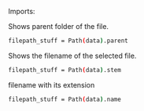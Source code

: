 
Imports:

Shows parent folder of the file.
```Bash
filepath_stuff = Path(data).parent
```

Shows the filename of the selected file.
```Bash
filepath_stuff = Path(data).stem
```

filename with its extension
```Bash
filepath_stuff = Path(data).name
```